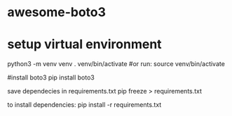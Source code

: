 # awesome-boto3
# setup virtual environment
python3 -m venv venv
. venv/bin/activate #or run: source  venv/bin/activate

#install boto3
pip install boto3

save dependecies in requirements.txt
pip freeze > requirements.txt

to install dependencies:
pip install -r requirements.txt